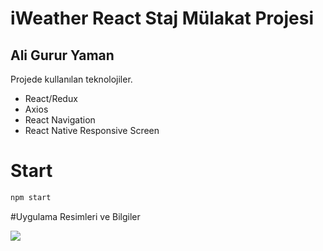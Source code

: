 # iWeather React Staj Mülakat Projesi
## Ali Gurur Yaman



Projede kullanılan teknolojiler.

- React/Redux
- Axios
- React Navigation
- React Native Responsive Screen

# Start

```sh
npm start
```

#Uygulama Resimleri ve Bilgiler

![](https://photos.google.com/share/AF1QipNbAbCZiATnWIMQorru-rStlDqw4nsAoNGh37kn3ePOFaagWnx08bTrLyvbPUezNw/photo/AF1QipMzLQxFvhak_dgx624rjdmkDjjXa-FAVrB8eNXp?key=VGNrUzBnX05GMTVKX2o4X3FTQ2YtVGxhUkZiWGN3)
